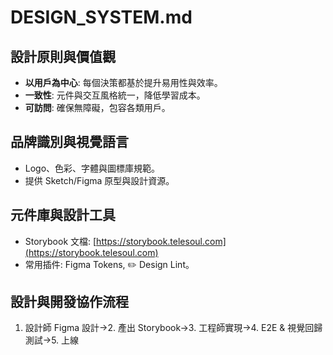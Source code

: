 # DESIGN_SYSTEM.md

## 設計原則與價值觀

* **以用戶為中心**: 每個決策都基於提升易用性與效率。
* **一致性**: 元件與交互風格統一，降低學習成本。
* **可訪問**: 確保無障礙，包容各類用戶。

## 品牌識別與視覺語言

* Logo、色彩、字體與圖標庫規範。
* 提供 Sketch/Figma 原型與設計資源。

## 元件庫與設計工具

* Storybook 文檔: [https://storybook.telesoul.com](https://storybook.telesoul.com)
* 常用插件: Figma Tokens, ✏️ Design Lint。

## 設計與開發協作流程

1. 設計師 Figma 設計→2. 產出 Storybook→3. 工程師實現→4. E2E & 視覺回歸測試→5. 上線 